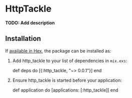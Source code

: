 # HttpTackle

**TODO: Add description**

## Installation

If [available in Hex](https://hex.pm/docs/publish), the package can be installed as:

  1. Add http_tackle to your list of dependencies in `mix.exs`:

        def deps do
          [{:http_tackle, "~> 0.0.1"}]
        end

  2. Ensure http_tackle is started before your application:

        def application do
          [applications: [:http_tackle]]
        end

